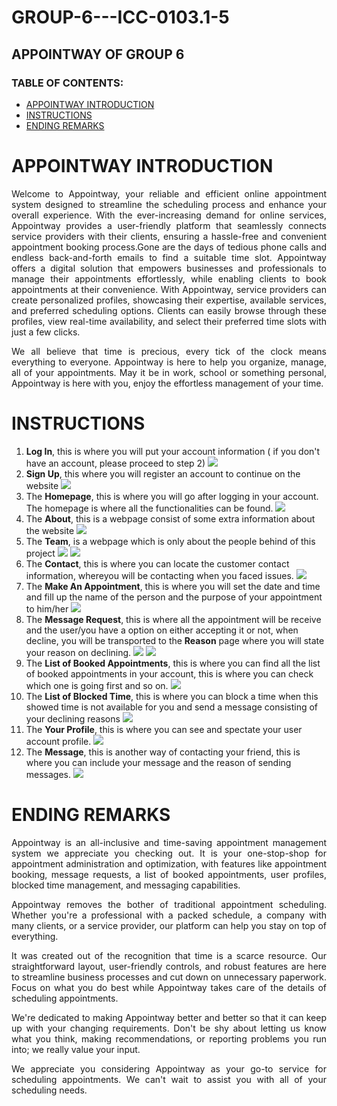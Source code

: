 # GROUP-6---ICC-0103.1-5
## APPOINTWAY OF GROUP 6

### TABLE OF CONTENTS:
* [APPOINTWAY INTRODUCTION](#APPOINTWAY-INTRODUCTION)
* [INSTRUCTIONS](#INSTRUCTIONS)
* [ENDING REMARKS](#ENDING-REMARKS)

# APPOINTWAY INTRODUCTION
<p align="justify">Welcome to Appointway, your reliable and efficient online appointment system designed to streamline the scheduling process and enhance your overall experience. With the ever-increasing demand for online services, Appointway provides a user-friendly platform that seamlessly connects service providers with their clients, ensuring a hassle-free and convenient appointment booking process.Gone are the days of tedious phone calls and endless back-and-forth emails to find a suitable time slot. Appointway offers a digital solution that empowers businesses and professionals to manage their appointments effortlessly, while enabling clients to book appointments at their convenience. With Appointway, service providers can create personalized profiles, showcasing their expertise, available services, and preferred scheduling options. Clients can easily browse through these profiles, view real-time availability, and select their preferred time slots with just a few clicks. </p>
<p align="justify"> We all believe that time is precious, every tick of the clock means everything to everyone. Appointway is here to help you organize, manage, all of your appointments. May it be in work, school or something personal, Appointway is here with you, enjoy the effortless management of your time.</p>

# INSTRUCTIONS
1. **Log In**, this is where you will put your account information ( if you don't have an account, please proceed to step 2)
   <img src="images/353372780_195505626805875_3660768009382788578_n.png">
   <br>
2. **Sign Up**, this where you will register an account to continue on the website
   <img src="images/354178069_1419089038849619_4482701630516836004_n.png">
   <br>
3. The **Homepage**, this is where you will go after logging in your account. The homepage is where all the functionalities can be found.
   <img src="images/353671963_525574069656384_1923391223063323509_n.png">
   <br>
4. The **About**, this is a webpage consist of some extra information about the website
   <img src="images/353606831_239251888858045_6292004413182917690_n.png">
   <br>
5. The **Team**, is a webpage which is only about the people behind of this project
   <img src="images/353074125_994437454885711_2190003542729801582_n.png">
   <img src="images/353748747_1668342023648051_5757667454553353171_n.png">
   <br>
6. The **Contact**, this is where you can locate the customer contact information, whereyou will be contacting when you faced issues.
   <img src="images/354224528_972621904081891_7855556519459807934_n.png">
   <br>
7. The **Make An Appointment**, this is where you will set the date and time and fill up the name of the person and the purpose of your appointment to him/her
   <img src="images/354365346_226557630242779_8100347105064787253_n.png">
   <br>
8. The **Message Request**, this is where all the appointment will be receive and the user/you have a option on either accepting it or not, when decline, you will be transported to the **Reason** page where you will state your reason on declining.
   <img src="images/352885011_189615387075915_1525853830322061182_n.png">
   <img src="images/353630523_129496643465064_442143288117571315_n.png">
   <br>
9. The **List of Booked Appointments**, this is where you can find all the list of booked appointments in your account, this is where you can check which one is going first and so on.
    <img src="images/348388697_985636569290682_6854331067716154103_n.png">
10. The **List of Blocked Time**, this is where you can block a time when this showed time is not available for you and send a message consisting of your declining reasons
    <img src="images/353914944_3530728920505978_7702134600463433608_n.png">
11. The **Your Profile**, this is where you can see and spectate your user account profile.
    <img src="images/352885022_2253686508352383_548486729881524294_n.png">
12. The **Message**, this is another way of contacting your friend, this is where you can include your message and the reason of sending messages.
    <img src="images/353700933_1253995122142573_7599972568282168948_n.png">

# ENDING REMARKS
<p align="justify"> Appointway is an all-inclusive and time-saving appointment management system we appreciate you checking out. It is your one-stop-shop for appointment administration and optimization, with features like appointment booking, message requests, a list of booked appointments, user profiles, blocked time management, and messaging capabilities. </p>
<p align="justify">Appointway removes the bother of traditional appointment scheduling. Whether you're a professional with a packed schedule, a company with many clients, or a service provider, our platform can help you stay on top of everything. </p>
<p align="justify">It was created out of the recognition that time is a scarce resource. Our straightforward layout, user-friendly controls, and robust features are here to streamline business processes and cut down on unnecessary paperwork. Focus on what you do best while Appointway takes care of the details of scheduling appointments. </p>
<p align="justify">We're dedicated to making Appointway better and better so that it can keep up with your changing requirements. Don't be shy about letting us know what you think, making recommendations, or reporting problems you run into; we really value your input. </p>
<p align="justify">We appreciate you considering Appointway as your go-to service for scheduling appointments. We can't wait to assist you with all of your scheduling needs. </p>
